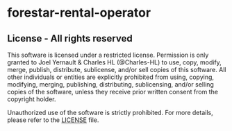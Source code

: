 # forestar-rental-operator

## License - All rights reserved

This software is licensed under a restricted license. Permission is only granted to Joel Yernault & Charles HL (@Charles-HL) to use, copy, modify, merge, publish, distribute, sublicense, and/or sell copies of this software. All other individuals or entities are explicitly prohibited from using, copying, modifying, merging, publishing, distributing, sublicensing, and/or selling copies of the software, unless they receive prior written consent from the copyright holder.

Unauthorized use of the software is strictly prohibited. For more details, please refer to the [LICENSE](LICENSE) file.